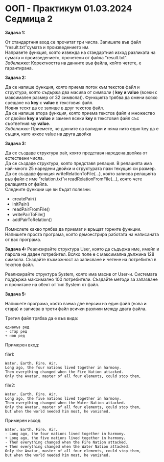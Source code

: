 # ООП - Практикум 01.03.2024 Седмица 2

**Задача 1:**

От стандартния вход се прочитат три числа. Запишете във файл "result.txt"сумата и произведението им. <br />
Направете функция, която извежда на стандартния изход разликата на сумата и произведението, прочетени от файла "result.txt". <br />
_Забележка:_ Коректността на данните във файла, който четете, е гарантирана. <br />

**Задача 2:**

Да се напише функция, която приема поток към текстов файл и структура, която съдържа два масива от символи ( **key и value** (всеки с максимален размер от 32 символа)). Функцията трябва да смени всяко срещане на **key** c **value** в текстовия файл. <br />
Новия тескт да се запише в друг текстов файл. <br />
Да се напише втора функция, която приема текстов файл и множество от двойки **key и value** и заменя всеки **key** в текстовия файл със съответния му **value**. <br />
_Забележка:_ Приемете, че данните са валидни и няма нито един key да е същия, като някое value на друга двойка

**Задача 3:**

Да се създаде структура pair, която представя наредена двойка от естествени числа. <br />
Да се създаде структура, която представя релация. В релацията има най-много 25 наредени двойки и структурата пази текущия си размер. <br />
Да се създаде функция writeRelationToFile(...), която записва релацията във файл с име "relation.txt"и readRelationFromFile(...), която чете релацията от файла. <br />
Следните функции ще ви бъдат полезни: <br />

- createPair()
- initPair()
- readPairFromFile()
- writePairToFile()
- addPairToRelation()

Помислете какво трябва да приемат и връщат горните функции.  
Напишете проста програма, която демонстрира работата на написаната от вас програма.

**Задача 4:**
Реализирайте структура User, която да съдържа име, имейл и парола на даден потребител. Всяко поле е с максимална дължина 128 символа. Създайте възможност за записване и четене на потребител в текстов файл. <br />

Реализирайте структура System, която има масив от User-и. Системата поддържа максимално 100 потребители. Създайте методи за запазване и прочитане на обект от тип System от файл. <br />

**Задача 5:**

Напишете програма, която взема две версии на един файл (нова и стара) и записва в трети файл всички разлики между двата файла. <br />

Третия файл трябва да е във вида:

```
еднакъв ред
- стар ред
+ нов ред
```

Примерен вход:

file1:

```
Water. Earth. Fire. Air.
Long ago, the four nations lived together in harmony.
Then everything changed when the Fire Nation attacked.
Only the Avatar, master of all four elements, could stop them,
```

file2:

```
Water. Earth. Fire. Air.
Long ago, the five nations lived together in harmony.
Then everything changed when the Water Nation attacked.
Only the Avatar, master of all four elements, could stop them,
but when the world needed him most, he vanished.
```

Примерен изход:

```
Water. Earth. Fire. Air.
- Long ago, the four nations lived together in harmony.
+ Long ago, the five nations lived together in harmony.
- Then everything changed when the Fire Nation attacked.
+ Then everything changed when the Water Nation attacked.
Only the Avatar, master of all four elements, could stop them,
but when the world needed him most, he vanished.
```
